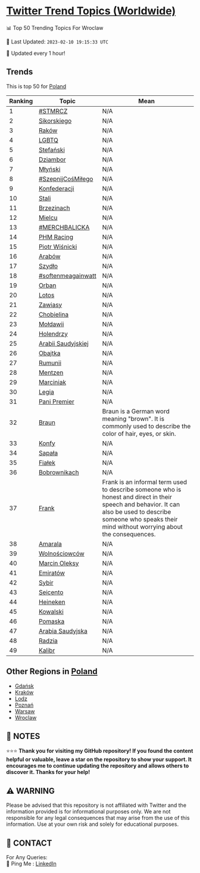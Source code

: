 [Twitter Trend Topics (Worldwide)](https://github.com/ErcinDedeoglu/Twitter-Trend-Topics)
==========


📊 Top 50 Trending Topics For Wroclaw

📆 Last Updated: `2023-02-10 19:15:33 UTC`

🔧 Updated every 1 hour!


## Trends

This is top 50 for [Poland](</Poland>)

| Ranking | Topic | Mean |
| ------- | ------------ | ------------ |
| 1 | [#STMRCZ](http://twitter.com/search?q=%23STMRCZ) | N/A |
| 2 | [Sikorskiego](http://twitter.com/search?q=Sikorskiego) | N/A |
| 3 | [Raków](http://twitter.com/search?q=Rak%c3%b3w) | N/A |
| 4 | [LGBTQ](http://twitter.com/search?q=LGBTQ) | N/A |
| 5 | [Stefański](http://twitter.com/search?q=Stefa%c5%84ski) | N/A |
| 6 | [Dziambor](http://twitter.com/search?q=Dziambor) | N/A |
| 7 | [Młyński](http://twitter.com/search?q=M%c5%82y%c5%84ski) | N/A |
| 8 | [#SzepnijCośMiłego](http://twitter.com/search?q=%23SzepnijCo%c5%9bMi%c5%82ego) | N/A |
| 9 | [Konfederacji](http://twitter.com/search?q=Konfederacji) | N/A |
| 10 | [Stali](http://twitter.com/search?q=Stali) | N/A |
| 11 | [Brzezinach](http://twitter.com/search?q=Brzezinach) | N/A |
| 12 | [Mielcu](http://twitter.com/search?q=Mielcu) | N/A |
| 13 | [#MERCHBALICKA](http://twitter.com/search?q=%23MERCHBALICKA) | N/A |
| 14 | [PHM Racing](http://twitter.com/search?q=PHM+Racing) | N/A |
| 15 | [Piotr Wiśnicki](http://twitter.com/search?q=Piotr+Wi%c5%9bnicki) | N/A |
| 16 | [Arabów](http://twitter.com/search?q=Arab%c3%b3w) | N/A |
| 17 | [Szydło](http://twitter.com/search?q=Szyd%c5%82o) | N/A |
| 18 | [#softenmeagainwatt](http://twitter.com/search?q=%23softenmeagainwatt) | N/A |
| 19 | [Orban](http://twitter.com/search?q=Orban) | N/A |
| 20 | [Lotos](http://twitter.com/search?q=Lotos) | N/A |
| 21 | [Zawiasy](http://twitter.com/search?q=Zawiasy) | N/A |
| 22 | [Chobielina](http://twitter.com/search?q=Chobielina) | N/A |
| 23 | [Mołdawii](http://twitter.com/search?q=Mo%c5%82dawii) | N/A |
| 24 | [Holendrzy](http://twitter.com/search?q=Holendrzy) | N/A |
| 25 | [Arabii Saudyjskiej](http://twitter.com/search?q=Arabii+Saudyjskiej) | N/A |
| 26 | [Obajtka](http://twitter.com/search?q=Obajtka) | N/A |
| 27 | [Rumunii](http://twitter.com/search?q=Rumunii) | N/A |
| 28 | [Mentzen](http://twitter.com/search?q=Mentzen) | N/A |
| 29 | [Marciniak](http://twitter.com/search?q=Marciniak) | N/A |
| 30 | [Legia](http://twitter.com/search?q=Legia) | N/A |
| 31 | [Pani Premier](http://twitter.com/search?q=Pani+Premier) | N/A |
| 32 | [Braun](http://twitter.com/search?q=Braun) | Braun is a German word meaning "brown". It is commonly used to describe the color of hair, eyes, or skin. |
| 33 | [Konfy](http://twitter.com/search?q=Konfy) | N/A |
| 34 | [Sapała](http://twitter.com/search?q=Sapa%c5%82a) | N/A |
| 35 | [Fiałek](http://twitter.com/search?q=Fia%c5%82ek) | N/A |
| 36 | [Bobrownikach](http://twitter.com/search?q=Bobrownikach) | N/A |
| 37 | [Frank](http://twitter.com/search?q=Frank) | Frank is an informal term used to describe someone who is honest and direct in their speech and behavior. It can also be used to describe someone who speaks their mind without worrying about the consequences. |
| 38 | [Amarala](http://twitter.com/search?q=Amarala) | N/A |
| 39 | [Wolnościowców](http://twitter.com/search?q=Wolno%c5%9bciowc%c3%b3w) | N/A |
| 40 | [Marcin Oleksy](http://twitter.com/search?q=Marcin+Oleksy) | N/A |
| 41 | [Emiratów](http://twitter.com/search?q=Emirat%c3%b3w) | N/A |
| 42 | [Sybir](http://twitter.com/search?q=Sybir) | N/A |
| 43 | [Seicento](http://twitter.com/search?q=Seicento) | N/A |
| 44 | [Heineken](http://twitter.com/search?q=Heineken) | N/A |
| 45 | [Kowalski](http://twitter.com/search?q=Kowalski) | N/A |
| 46 | [Pomaska](http://twitter.com/search?q=Pomaska) | N/A |
| 47 | [Arabia Saudyjska](http://twitter.com/search?q=Arabia+Saudyjska) | N/A |
| 48 | [Radzia](http://twitter.com/search?q=Radzia) | N/A |
| 49 | [Kalibr](http://twitter.com/search?q=Kalibr) | N/A |



## Other Regions in [Poland](</Poland>)

* [Gdańsk](</Poland/Gdańsk.md>)
* [Kraków](</Poland/Kraków.md>)
* [Lodz](</Poland/Lodz.md>)
* [Poznań](</Poland/Poznań.md>)
* [Warsaw](</Poland/Warsaw.md>)
* [Wroclaw](</Poland/Wroclaw.md>)



## 📝 NOTES

⭐⭐⭐ **Thank you for visiting my GitHub repository! If you found the content helpful or valuable, leave a star on the repository to show your support. It encourages me to continue updating the repository and allows others to discover it. Thanks for your help!**


## ⚠️ WARNING

Please be advised that this repository is not affiliated with Twitter and the information provided is for informational purposes only. We are not responsible for any legal consequences that may arise from the use of this information. Use at your own risk and solely for educational purposes.


## 📨 CONTACT

 For Any Queries:  
            🏓 Ping Me : [LinkedIn](https://www.linkedin.com/in/ercindedeoglu/)
